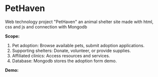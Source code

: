 # PetHaven
Web technology project "PetHaven" an animal shelter site made with html, css and js and connection with Mongodb

**Scope:**
1. Pet adoption: Browse available pets, submit adoption applications.
2. Supporting shelters: Donate, volunteer, or provide supplies.
3. Affiliated clinics: Access resources and services.
4. Database: Mongodb stores the adoption form demo.

**Demo:**

